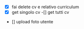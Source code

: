 -[x] fai delete cv e relativo curriculum
-[x] get singolo cv
 -[] get tutti cv
- [] upload foto utente